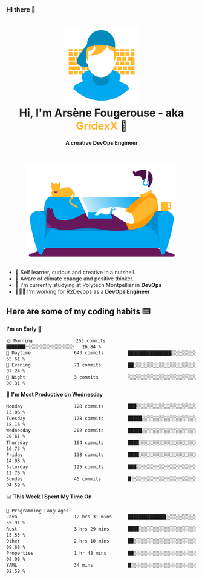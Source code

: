 ### Hi there 👋

<!--
**GridexX/gridexx** is a ✨ _special_ ✨ repository because its `README.md` (this file) appears on your GitHub profile.

Here are some ideas to get you started:

- 🔭 I’m currently working on ...
- 🌱 I’m currently learning ...
- 👯 I’m looking to collaborate on ...
- 🤔 I’m looking for help with ...
- 💬 Ask me about ...
- 📫 How to reach me: ...
- 😄 Pronouns: ...
- ⚡ Fun fact: ...
-->


<!-- Header -->
<h1 align="center">
  <img src="./images/user_profile.png" width="200">
  <br>
  Hi, I'm Arsène Fougerouse - aka <span style="color:#ffb72e">GridexX</span> 👋
</h1>


<p align="center">
  <b>A creative DevOps Engineer </b>
</p>
<br/>
<p align="center">
  <img src="./images/man_couch.png" width="400">
</p>

- 🎨 Self learner, curious and creative in a nutshell. 
- 🌱 Aware of climate change and positive thinker.
- 📕 I'm currently studying at Polytech Montpellier in **DevOps**
- 👨🏻‍💻 I'm working for [R2Devops](https://r2devops.io) as a **DevOps Engineer**


## Here are some of my coding habits ⌨️

<!-- Add a section about tech and Ops stack
  Like this one : https://github.com/Xanthus58#-tech-stack
-->
<!--START_SECTION:waka-->
**I'm an Early 🐤** 

```text
🌞 Morning                263 commits         ███████░░░░░░░░░░░░░░░░░░   26.84 % 
🌆 Daytime                643 commits         ████████████████░░░░░░░░░   65.61 % 
🌃 Evening                71 commits          ██░░░░░░░░░░░░░░░░░░░░░░░   07.24 % 
🌙 Night                  3 commits           ░░░░░░░░░░░░░░░░░░░░░░░░░   00.31 % 
```
📅 **I'm Most Productive on Wednesday** 

```text
Monday                   128 commits         ███░░░░░░░░░░░░░░░░░░░░░░   13.06 % 
Tuesday                  178 commits         █████░░░░░░░░░░░░░░░░░░░░   18.16 % 
Wednesday                202 commits         █████░░░░░░░░░░░░░░░░░░░░   20.61 % 
Thursday                 164 commits         ████░░░░░░░░░░░░░░░░░░░░░   16.73 % 
Friday                   138 commits         ████░░░░░░░░░░░░░░░░░░░░░   14.08 % 
Saturday                 125 commits         ███░░░░░░░░░░░░░░░░░░░░░░   12.76 % 
Sunday                   45 commits          █░░░░░░░░░░░░░░░░░░░░░░░░   04.59 % 
```


📊 **This Week I Spent My Time On** 

```text
💬 Programming Languages: 
Java                     12 hrs 31 mins      ██████████████░░░░░░░░░░░   55.91 % 
Rust                     3 hrs 29 mins       ████░░░░░░░░░░░░░░░░░░░░░   15.55 % 
Other                    2 hrs 10 mins       ██░░░░░░░░░░░░░░░░░░░░░░░   09.68 % 
Properties               1 hr 48 mins        ██░░░░░░░░░░░░░░░░░░░░░░░   08.08 % 
YAML                     34 mins             █░░░░░░░░░░░░░░░░░░░░░░░░   02.58 % 
```


<!--END_SECTION:waka-->
